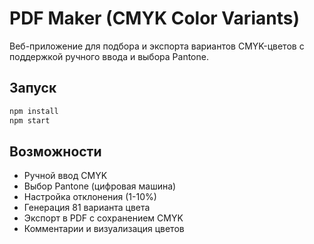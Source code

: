 # PDF Maker (CMYK Color Variants)

Веб-приложение для подбора и экспорта вариантов CMYK-цветов с поддержкой ручного ввода и выбора Pantone.

## Запуск

```bash
npm install
npm start
```

## Возможности
- Ручной ввод CMYK
- Выбор Pantone (цифровая машина)
- Настройка отклонения (1-10%)
- Генерация 81 варианта цвета
- Экспорт в PDF с сохранением CMYK
- Комментарии и визуализация цветов 
